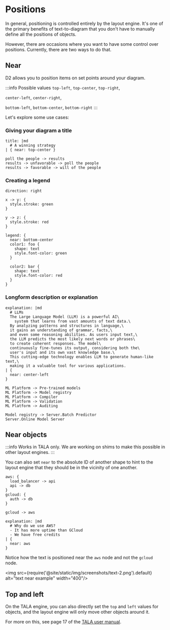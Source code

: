 # Positions

In general, positioning is controlled entirely by the layout engine. It's one of the
primary benefits of text-to-diagram that you don't have to manually define all the
positions of objects.

However, there are occasions where you want to have some control over positions.
Currently, there are two ways to do that.

## Near

D2 allows you to position items on set points around your diagram.

:::info Possible values
`top-left`, `top-center`, `top-right`,

`center-left`, `center-right`,

`bottom-left`, `bottom-center`, `bottom-right`
:::

Let's explore some use cases:

### Giving your diagram a title

```d2
title: |md
  # A winning strategy
| { near: top-center }

poll the people -> results
results -> unfavorable -> poll the people
results -> favorable -> will of the people
```

<div className="embedSVG" dangerouslySetInnerHTML={{__html: require('@site/static/img/generated/near-constant.svg2')}}></div>

### Creating a legend

```d2
direction: right

x -> y: {
  style.stroke: green
}

y -> z: {
  style.stroke: red
}

legend: {
  near: bottom-center
  color1: foo {
    shape: text
    style.font-color: green
  }

  color2: bar {
    shape: text
    style.font-color: red
  }
}
```

<div className="embedSVG" dangerouslySetInnerHTML={{__html: require('@site/static/img/generated/near-container.svg2')}}></div>

### Longform description or explanation

```d2
explanation: |md
  # LLMs
  The Large Language Model (LLM) is a powerful AI\
    system that learns from vast amounts of text data.\
  By analyzing patterns and structures in language,\
  it gains an understanding of grammar, facts,\
  and even some reasoning abilities. As users input text,\
  the LLM predicts the most likely next words or phrases\
  to create coherent responses. The model\
  continuously fine-tunes its output, considering both the\
  user's input and its own vast knowledge base.\
  This cutting-edge technology enables LLM to generate human-like text,\
  making it a valuable tool for various applications.
| {
  near: center-left
}

ML Platform -> Pre-trained models
ML Platform -> Model registry
ML Platform -> Compiler
ML Platform -> Validation
ML Platform -> Auditing

Model registry -> Server.Batch Predictor
Server.Online Model Server
```

<div className="embedSVG" dangerouslySetInnerHTML={{__html: require('@site/static/img/generated/near-explanation.svg2')}}></div>

## Near objects

:::info
Works in TALA only. We are working on shims to make this possible in other layout engines.
:::

You can also set `near` to the absolute ID of another shape to hint to the layout engine
that they should be in the vicinity of one another.

```d2
aws: {
  load_balancer -> api
  api -> db
}
gcloud: {
  auth -> db
}

gcloud -> aws

explanation: |md
  # Why do we use AWS?
  - It has more uptime than GCloud
  - We have free credits
| {
  near: aws
}
```

Notice how the text is positioned near the `aws` node and not the `gcloud` node.

<img src={require('@site/static/img/screenshots/text-2.png').default} alt="text near example" width="400"/>

## Top and left

On the TALA engine, you can also directly set the `top` and `left` values for objects, and
the layout engine will only move other objects around it.

For more on this, see page 17 of the [TALA user
manual](https://github.com/terrastruct/TALA/blob/master/TALA_User_Manual.pdf).
